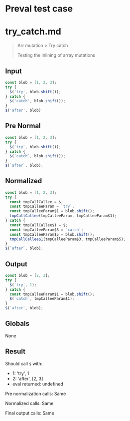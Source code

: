 # Preval test case

# try_catch.md

> Arr mutation > Try catch
>
> Testing the inlining of array mutations

## Input

`````js filename=intro
const blob = [1, 2, 3];
try {
  $('try', blob.shift());
} catch {
  $('catch', blob.shift());
}
$('after', blob)
`````

## Pre Normal

`````js filename=intro
const blob = [1, 2, 3];
try {
  $(`try`, blob.shift());
} catch {
  $(`catch`, blob.shift());
}
$(`after`, blob);
`````

## Normalized

`````js filename=intro
const blob = [1, 2, 3];
try {
  const tmpCallCallee = $;
  const tmpCalleeParam = `try`;
  const tmpCalleeParam$1 = blob.shift();
  tmpCallCallee(tmpCalleeParam, tmpCalleeParam$1);
} catch {
  const tmpCallCallee$1 = $;
  const tmpCalleeParam$3 = `catch`;
  const tmpCalleeParam$5 = blob.shift();
  tmpCallCallee$1(tmpCalleeParam$3, tmpCalleeParam$5);
}
$(`after`, blob);
`````

## Output

`````js filename=intro
const blob = [2, 3];
try {
  $(`try`, 1);
} catch {
  const tmpCalleeParam$1 = blob.shift();
  $(`catch`, tmpCalleeParam$1);
}
$(`after`, blob);
`````

## Globals

None

## Result

Should call `$` with:
 - 1: 'try', 1
 - 2: 'after', [2, 3]
 - eval returned: undefined

Pre normalization calls: Same

Normalized calls: Same

Final output calls: Same
